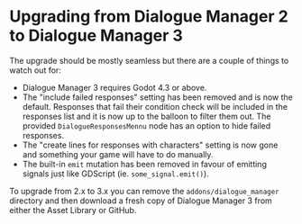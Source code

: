 # Upgrading from Dialogue Manager 2 to Dialogue Manager 3

The upgrade should be mostly seamless but there are a couple of things to watch out for:

- Dialogue Manager 3 requires Godot 4.3 or above.
- The "include failed responses" setting has been removed and is now the default. Responses that fail their condition check will be included in the responses list and it is now up to the balloon to filter them out. The provided `DialogueResponsesMennu` node has an option to hide failed responses.
- The "create lines for responses with characters" setting is now gone and something your game will have to do manually.
- The built-in `emit` mutation has been removed in favour of emitting signals just like GDScript (ie. `some_signal.emit()`).

To upgrade from 2.x to 3.x you can remove the `addons/dialogue_manager` directory and then download a fresh copy of Dialogue Manager 3 from either the Asset Library or GitHub.